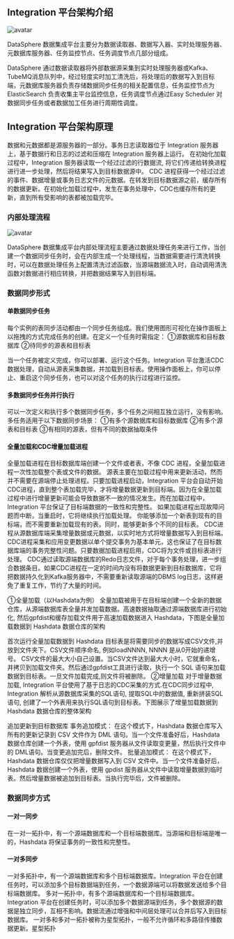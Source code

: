 ## Integration 平台架构介绍

![avatar](https://github.com/datasphere-oss/datasphere-integration/blob/master/docs/architecture.png)

DataSphere 数据集成平台主要分为数据读取器、数据写入器、实时处理服务器、元数据库服务器、任务监控节点、任务调度节点几部分组成。

DataSphere 通过数据读取器将外部数据源采集到实时处理服务器或Kafka、TubeMQ消息队列中，经过轻度实时加工清洗后，将处理后的数据写入到目标端，元数据库服务器负责存储数据同步任务的相关配置信息，任务监控节点为ElasticSearch 负责收集主平台监控信息，任务调度节点通过Easy Scheduler 对数据同步任务或者数据加工任务进行周期性调度。


## Integration 平台架构原理

数据和元数据都是源服务器的一部分。事务日志读取器位于 Integration 服务器上，基于数据行和日志的过滤和压缩在 Integration 服务器上运行。
在初始化加载过程中，Integration 服务器读取一个经过过滤的行数据流, 将它们传递给转换进程进行进一步处理，然后将结果写入到目标数据源中。
CDC 进程获得一个经过过滤的事件、数据增量或事务日志文件的元数据。在转发到目标数据源之前，缓存所有的数据更新。在初始化加载过程中，发生在事务处理中，CDC也缓存所有的更新，直到所有受影响的表都被加载完毕。

### 内部处理流程

![avatar](https://github.com/datasphere-oss/datasphere-integration/blob/master/docs/internal%20workflow.png)

DataSphere 数据集成平台内部处理流程主要通过数据处理任务来进行工作，当创建一个数据同步任务时，会在内部生成一个处理线程，当数据需要进行清洗转换时，可以在数据处理任务上配置清洗过滤函数，当源端数据流入时，自动调用清洗函数对数据进行相应转换，并把数据结果写入到目标端。


### 数据同步形式

#### 单数据同步任务
每个实例的表同步活动都由一个同步任务组成。我们使用图形可视化在操作面板上以拖拽的方式完成任务的创建。在定义一个任务时需指定：
①源数据库和目标数据库
②待同步的源表和目标表

当一个任务被定义完成，你可以部署、运行这个任务。Integration 平台激活CDC数据处理，自动从源表采集数据，并加载到目标表。使用操作面板上，你可以停止、重启这个同步任务，也可以对这个任务的执行过程进行监控。

#### 多数据同步任务并行执行
可以一次定义和执行多个数据同步任务，多个任务之间相互独立运行，没有影响。
多任务适用于以下数据同步场景： 
    ①有多个源数据库和目标数据库 
    ②有多个源表和目标表
    ③有相同的源表，但有不同的数据抽取条件


#### 全量加载和CDC增量加载进程
全量加载进程在目标数据库端创建一个文件或者表，不像 CDC 进程，全量加载进程一次性加载整个表或文件的数据。
源表主要在加载过程中用来更新活动，然而并不需要在源端停止处理进程。只要加载进程启动，Integration 平台会自动开始CDC进程，直到整个表加载完毕，才将增量数据更新到目标端。因为在全量加载过程中进行增量更新可能会导致数据不一致的情况发生。而在加载过程中，Integration 平台保证了目标端数据的一致性和完整性。
如果加载进程出现故障问题而中断，当重启时，它将继续执行加载处理。
你能够添加一个新表到现有的目标端，而不需要重新加载现有的表。同时，能够更新多个不同的目标表。
CDC进程从源数据库端采集增量数据或元数据，以实时地方式将增量数据写入到目标端。CDC进程采集和应用变更数据以单个提交事务为基本单元，这也保证了在目标数据库端的事务完整性问题。只要数据加载进程启用，CDC将为文件或目标表进行处理。 
CDC通过读取源端数据库的Redo日志文件，对于每个事务处理，进一步组合数据条目。如果CDC进程在一定的时间内没有将数据更新到目标数据库，它将把数据持久化到Kafka服务器中，不需要重新读取源端的DBMS log日志，这样避免了重复工作，节约了大量的时间。 
    
①全量加载（以Hashdata为例）
全量加载被用于在目标端创建一个全新的数据仓库，从源端数据库表全量并发加载数据。高速数据抽取通过源端数据库进行初始化, 然后gpfdist和缓存加载文件用于高速加载数据进入 Hashdata，下图是全量加载数据到 Hashdata 数据仓库的架构


首次运行全量加载数据到 Hashdata 目标表是将需要同步的数据写成CSV文件,并放到文件夹下。CSV文件顺序命名, 例如loadNNNN, NNNN 是从0开始的递增号。
CSV文件的最大大小自己设置。当CSV文件达到最大大小时，它就重命名，并拷贝到加载文件夹。然后通过gpfdist工具进行读取，执行一个 SQL 语句来加载数据到目标表。一旦文件加载完成,则文件将被删除。
②增量加载
对于增量数据加载, Integration 平台使用了基于日志的CDC采集的方式.在CDC同步过程中, Integration 解析从源数据库采集的SQL语句, 提取SQL中的数据值, 重新拼装SQL语句, 创建了一个外表用来执行SQL语句到目标表。下图展示了增量加载数据到 Hashdata 数据仓库的整体架构

追加更新到目标数据库
事务追加模式：
在这个模式下，Hashdata 数据仓库写入所有的更新记录到 CSV 文件作为 DML 语句。当一个文件准备好后，Hashdata 数据仓库创建一个外表，使用 gpfdist 服务器从文件读取变更量，然后执行文件中的 DML语句。当变更追加完后，删除文件。
批量追加模式：
在这个模式下，Hashdata 数据仓库仅仅把增量数据写入到 CSV 文件中。当一个文件准备好后，Hashdata 数据创建一个外表，使用 gpdist 服务器从文件中读取增量数据到临时表。然后增量数据被追加到目标表。当执行完毕后，文件被删除。

### 数据同步方式
#### 一对一同步
在一对一拓扑中，有一个源端数据库和一个目标端数据库。当源端和目标端是唯一的，Hashdata 将保证事务的一致性和完整性。
#### 一对多同步
一对多拓扑中，有一个源端数据库和多个目标端数据库。Integration 平台在创建任务时，可以添加多个目标数据端到任务，一个数据源端可以将数据发送给多个目标端数据库。
多对一拓扑中，有多个源端数据库和一个目标端数据库。Integration 平台在创建任务时，可以添加多个数据源端到任务，多个数据源的数据是独立同步，互相不影响。数据流通过增强和中间层处理可以合并后写入到目标数据库。
一对多和多对一拓扑被称为星型拓扑，一般不允许循环和多路径传播数据更新。星型拓扑
